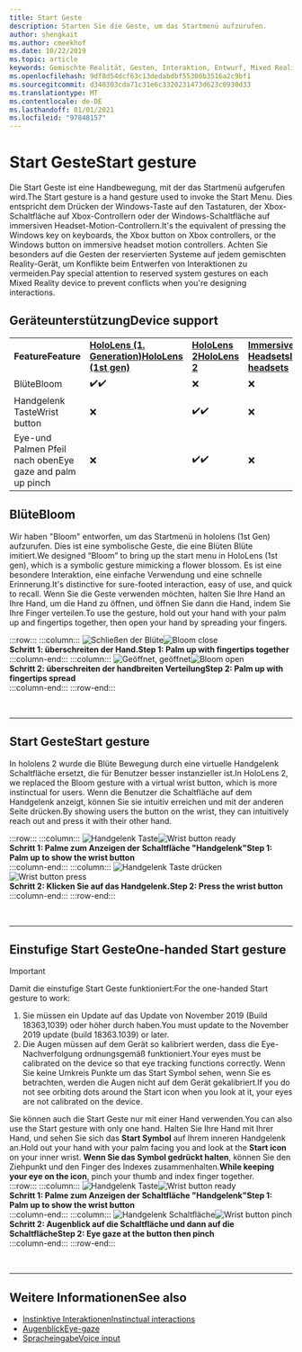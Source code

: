 ```yaml
---
title: Start Geste
description: Starten Sie die Geste, um das Startmenü aufzurufen.
author: shengkait
ms.author: cmeekhof
ms.date: 10/22/2019
ms.topic: article
keywords: Gemischte Realität, Gesten, Interaktion, Entwurf, Mixed Reality-Headset, Windows Mixed Reality-Headset, Virtual Reality-Headset, hololens, mrtk, Mixed Reality Toolkit, Bloom
ms.openlocfilehash: 9df8d54dcf63c13dedabdbf55300b3516a2c9bf1
ms.sourcegitcommit: d340303cda71c31e6c3320231473d623c0930d33
ms.translationtype: MT
ms.contentlocale: de-DE
ms.lasthandoff: 01/01/2021
ms.locfileid: "97848157"
---
```

# <a name="start-gesture"></a><span data-ttu-id="58a98-104">Start Geste</span><span class="sxs-lookup"><span data-stu-id="58a98-104">Start gesture</span></span>

<span data-ttu-id="58a98-105">Die Start Geste ist eine Handbewegung, mit der das Startmenü aufgerufen wird.</span><span class="sxs-lookup"><span data-stu-id="58a98-105">The Start gesture is a hand gesture used to invoke the Start Menu.</span></span> <span data-ttu-id="58a98-106">Dies entspricht dem Drücken der Windows-Taste auf den Tastaturen, der Xbox-Schaltfläche auf Xbox-Controllern oder der Windows-Schaltfläche auf immersiven Headset-Motion-Controllern.</span><span class="sxs-lookup"><span data-stu-id="58a98-106">It's the equivalent of pressing the Windows key on keyboards, the Xbox button on Xbox controllers, or the Windows button on immersive headset motion controllers.</span></span> <span data-ttu-id="58a98-107">Achten Sie besonders auf die Gesten der reservierten Systeme auf jedem gemischten Reality-Gerät, um Konflikte beim Entwerfen von Interaktionen zu vermeiden.</span><span class="sxs-lookup"><span data-stu-id="58a98-107">Pay special attention to reserved system gestures on each Mixed Reality device to prevent conflicts when you're designing interactions.</span></span>

## <a name="device-support"></a><span data-ttu-id="58a98-108">Geräteunterstützung</span><span class="sxs-lookup"><span data-stu-id="58a98-108">Device support</span></span>

<table>
    <colgroup>
    <col width="25%" />
    <col width="25%" />
    <col width="25%" />
    <col width="25%" />
    </colgroup>
    <tr>
        <td><span data-ttu-id="58a98-109"><strong>Feature</strong></span><span class="sxs-lookup"><span data-stu-id="58a98-109"><strong>Feature</strong></span></span></td>
        <td><span data-ttu-id="58a98-110"><a href="../hololens-hardware-details.md"><strong>HoloLens (1. Generation)</strong></a></span><span class="sxs-lookup"><span data-stu-id="58a98-110"><a href="../hololens-hardware-details.md"><strong>HoloLens (1st gen)</strong></a></span></span></td>
        <td><span data-ttu-id="58a98-111"><a href="https://docs.microsoft.com/hololens/hololens2-hardware"><strong>HoloLens 2</strong></span><span class="sxs-lookup"><span data-stu-id="58a98-111"><a href="https://docs.microsoft.com/hololens/hololens2-hardware"><strong>HoloLens 2</strong></span></span></td>
        <td><span data-ttu-id="58a98-112"><a href="../discover/immersive-headset-hardware-details.md"><strong>Immersive Headsets</strong></a></span><span class="sxs-lookup"><span data-stu-id="58a98-112"><a href="../discover/immersive-headset-hardware-details.md"><strong>Immersive headsets</strong></a></span></span></td>
    </tr>
     <tr>
        <td><span data-ttu-id="58a98-113">Blüte</span><span class="sxs-lookup"><span data-stu-id="58a98-113">Bloom</span></span></td>
        <td><span data-ttu-id="58a98-114">✔️</span><span class="sxs-lookup"><span data-stu-id="58a98-114">✔️</span></span></td>
        <td>❌</td>
        <td>❌</td>
    </tr>
     <tr>
        <td><span data-ttu-id="58a98-115">Handgelenk Taste</span><span class="sxs-lookup"><span data-stu-id="58a98-115">Wrist button</span></span></td>
        <td>❌</td>
        <td><span data-ttu-id="58a98-116">✔️</span><span class="sxs-lookup"><span data-stu-id="58a98-116">✔️</span></span></td>
        <td>❌</td>
    </tr>
    <tr>
        <td><span data-ttu-id="58a98-117">Eye-und Palmen Pfeil nach oben</span><span class="sxs-lookup"><span data-stu-id="58a98-117">Eye gaze and palm up pinch</span></span></td>
        <td>❌</td>
        <td><span data-ttu-id="58a98-118">✔️</span><span class="sxs-lookup"><span data-stu-id="58a98-118">✔️</span></span></td>
        <td>❌</td>
    </tr>
</table>

## <a name="bloom"></a><span data-ttu-id="58a98-119">Blüte</span><span class="sxs-lookup"><span data-stu-id="58a98-119">Bloom</span></span>

<span data-ttu-id="58a98-120">Wir haben "Bloom" entworfen, um das Startmenü in hololens (1st Gen) aufzurufen. Dies ist eine symbolische Geste, die eine Blüten Blüte imitiert.</span><span class="sxs-lookup"><span data-stu-id="58a98-120">We designed “Bloom” to bring up the start menu in HoloLens (1st gen), which is a symbolic gesture mimicking a flower blossom.</span></span> <span data-ttu-id="58a98-121">Es ist eine besondere Interaktion, eine einfache Verwendung und eine schnelle Erinnerung.</span><span class="sxs-lookup"><span data-stu-id="58a98-121">It's distinctive for sure-footed interaction, easy of use, and quick to recall.</span></span> <span data-ttu-id="58a98-122">Wenn Sie die Geste verwenden möchten, halten Sie Ihre Hand an Ihre Hand, um die Hand zu öffnen, und öffnen Sie dann die Hand, indem Sie Ihre Finger verteilen.</span><span class="sxs-lookup"><span data-stu-id="58a98-122">To use the gesture, hold out your hand with your palm up and fingertips together, then open your hand by spreading your fingers.</span></span>

:::row:::
    :::column:::
        <span data-ttu-id="58a98-123">![Schließen der Blüte](images/bloom-close.png)</span><span class="sxs-lookup"><span data-stu-id="58a98-123">![Bloom close](images/bloom-close.png)</span></span><br>
        <span data-ttu-id="58a98-124">**Schritt 1: überschreiten der Hand.**</span><span class="sxs-lookup"><span data-stu-id="58a98-124">**Step 1: Palm up with fingertips together**</span></span><br>
    :::column-end:::
    :::column:::
        <span data-ttu-id="58a98-125">![Geöffnet, geöffnet](images/bloom-open.png)</span><span class="sxs-lookup"><span data-stu-id="58a98-125">![Bloom open](images/bloom-open.png)</span></span><br>
        <span data-ttu-id="58a98-126">**Schritt 2: überschreiten der handbreiten Verteilung**</span><span class="sxs-lookup"><span data-stu-id="58a98-126">**Step 2: Palm up with fingertips spread**</span></span><br>
    :::column-end:::
:::row-end:::

<br>

---

## <a name="start-gesture"></a><span data-ttu-id="58a98-127">Start Geste</span><span class="sxs-lookup"><span data-stu-id="58a98-127">Start gesture</span></span>

<span data-ttu-id="58a98-128">In hololens 2 wurde die Blüte Bewegung durch eine virtuelle Handgelenk Schaltfläche ersetzt, die für Benutzer besser instanzieller ist.</span><span class="sxs-lookup"><span data-stu-id="58a98-128">In HoloLens 2, we replaced the Bloom gesture with a virtual wrist button, which is more instinctual for users.</span></span> <span data-ttu-id="58a98-129">Wenn die Benutzer die Schaltfläche auf dem Handgelenk anzeigt, können Sie sie intuitiv erreichen und mit der anderen Seite drücken.</span><span class="sxs-lookup"><span data-stu-id="58a98-129">By showing users the button on the wrist, they can intuitively reach out and press it with their other hand.</span></span>

:::row:::
    :::column:::
        <span data-ttu-id="58a98-130">![Handgelenk Taste](images/wrist-button-ready.png)</span><span class="sxs-lookup"><span data-stu-id="58a98-130">![Wrist button ready](images/wrist-button-ready.png)</span></span><br>
        <span data-ttu-id="58a98-131">**Schritt 1: Palme zum Anzeigen der Schaltfläche "Handgelenk"**</span><span class="sxs-lookup"><span data-stu-id="58a98-131">**Step 1: Palm up to show the wrist button**</span></span><br>
    :::column-end:::
    :::column:::
        <span data-ttu-id="58a98-132">![Handgelenk Taste drücken](images/wrist-button-press.png)</span><span class="sxs-lookup"><span data-stu-id="58a98-132">![Wrist button press](images/wrist-button-press.png)</span></span><br>
        <span data-ttu-id="58a98-133">**Schritt 2: Klicken Sie auf das Handgelenk.**</span><span class="sxs-lookup"><span data-stu-id="58a98-133">**Step 2: Press the wrist button**</span></span><br>
    :::column-end:::
:::row-end:::

<br>

---

## <a name="one-handed-start-gesture"></a><span data-ttu-id="58a98-134">Einstufige Start Geste</span><span class="sxs-lookup"><span data-stu-id="58a98-134">One-handed Start gesture</span></span>

> [!IMPORTANT]
> <span data-ttu-id="58a98-135">Damit die einstufige Start Geste funktioniert:</span><span class="sxs-lookup"><span data-stu-id="58a98-135">For the one-handed Start gesture to work:</span></span>
>
> 1. <span data-ttu-id="58a98-136">Sie müssen ein Update auf das Update von November 2019 (Build 18363,1039) oder höher durch haben.</span><span class="sxs-lookup"><span data-stu-id="58a98-136">You must update to the November 2019 update (build 18363.1039) or later.</span></span>
> 1. <span data-ttu-id="58a98-137">Die Augen müssen auf dem Gerät so kalibriert werden, dass die Eye-Nachverfolgung ordnungsgemäß funktioniert.</span><span class="sxs-lookup"><span data-stu-id="58a98-137">Your eyes must be calibrated on the device so that eye tracking functions correctly.</span></span> <span data-ttu-id="58a98-138">Wenn Sie keine Umkreis Punkte um das Start Symbol sehen, wenn Sie es betrachten, werden die Augen nicht auf dem Gerät gekalibriert.</span><span class="sxs-lookup"><span data-stu-id="58a98-138">If you do not see orbiting dots around the Start icon when you look at it, your eyes are not calibrated on the device.</span></span>

<span data-ttu-id="58a98-139">Sie können auch die Start Geste nur mit einer Hand verwenden.</span><span class="sxs-lookup"><span data-stu-id="58a98-139">You can also use the Start gesture with only one hand.</span></span> <span data-ttu-id="58a98-140">Halten Sie Ihre Hand mit Ihrer Hand, und sehen Sie sich das **Start Symbol** auf Ihrem inneren Handgelenk an.</span><span class="sxs-lookup"><span data-stu-id="58a98-140">Hold out your hand with your palm facing you and look at the **Start icon** on your inner wrist.</span></span> <span data-ttu-id="58a98-141">**Wenn Sie das Symbol gedrückt halten**, können Sie den Ziehpunkt und den Finger des Indexes zusammenhalten.</span><span class="sxs-lookup"><span data-stu-id="58a98-141">**While keeping your eye on the icon**, pinch your thumb and index finger together.</span></span><br>
:::row:::
    :::column:::
        <span data-ttu-id="58a98-142">![Handgelenk Taste](images/wrist-button-ready.png)</span><span class="sxs-lookup"><span data-stu-id="58a98-142">![Wrist button ready](images/wrist-button-ready.png)</span></span><br>
        <span data-ttu-id="58a98-143">**Schritt 1: Palme zum Anzeigen der Schaltfläche "Handgelenk"**</span><span class="sxs-lookup"><span data-stu-id="58a98-143">**Step 1: Palm up to show the wrist button**</span></span><br>
    :::column-end:::
    :::column:::
        <span data-ttu-id="58a98-144">![Handgelenk Schaltfläche](images/wrist-button-pinch.png)</span><span class="sxs-lookup"><span data-stu-id="58a98-144">![Wrist button pinch](images/wrist-button-pinch.png)</span></span><br>
        <span data-ttu-id="58a98-145">**Schritt 2: Augenblick auf die Schaltfläche und dann auf die Schaltfläche**</span><span class="sxs-lookup"><span data-stu-id="58a98-145">**Step 2: Eye gaze at the button then pinch**</span></span><br>
    :::column-end:::
:::row-end:::

<br>

---

## <a name="see-also"></a><span data-ttu-id="58a98-146">Weitere Informationen</span><span class="sxs-lookup"><span data-stu-id="58a98-146">See also</span></span>

* [<span data-ttu-id="58a98-147">Instinktive Interaktionen</span><span class="sxs-lookup"><span data-stu-id="58a98-147">Instinctual interactions</span></span>](interaction-fundamentals.md)
* [<span data-ttu-id="58a98-148">Augenblick</span><span class="sxs-lookup"><span data-stu-id="58a98-148">Eye-gaze</span></span>](eye-tracking.md)
* [<span data-ttu-id="58a98-149">Spracheingabe</span><span class="sxs-lookup"><span data-stu-id="58a98-149">Voice input</span></span>](voice-input.md)
